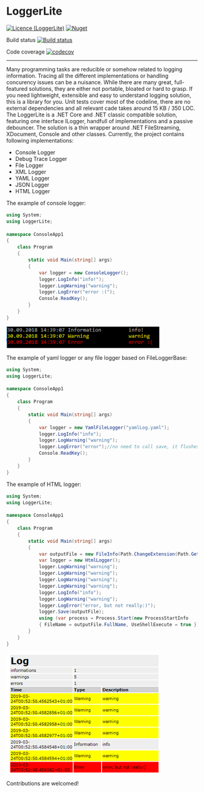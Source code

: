 # LoggerLite
[![Licence (LoggerLite)](https://img.shields.io/github/license/mashape/apistatus.svg)](https://choosealicense.com/licenses/mit/)
[![Nuget](https://buildstats.info/nuget/LoggerLite)](https://www.nuget.org/packages/LoggerLite)

Build status
[![Build status](https://piotrfalkowski.visualstudio.com/LoggerLite/_apis/build/status/LoggerLite-CI)](https://piotrfalkowski.visualstudio.com/LoggerLite/_build/latest?definitionId=3)

Code coverage
[![codecov](https://codecov.io/gh/PFalkowski/LoggerLite/branch/master/graph/badge.svg)](https://codecov.io/gh/PFalkowski/LoggerLite)
__________________________________
Many programming tasks are reducible or somehow related to logging information. Tracing all the different implementations or handling concurency issues can be a nuisance. While there are many great, full-featured solutions, they are either not portable, bloated or hard to grasp. If you need lightweight, extensible and easy to understand logging solution, this is a library for you. Unit tests cover most of the codeline, there are no external dependencies and all relevant cade takes around 15 KB / 350 LOC. The LoggerLite is a .NET Core and .NET classic compatible solution, featuring one interface ILogger, handfull of implementations and a passive debouncer. The solution is a thin wrapper around .NET FileStreaming, XDocument, Console and other classes. Currently, the project contains following implementations:
- Console Logger
- Debug Trace Logger
- File Logger
- XML Logger
- YAML Logger
- JSON Logger
- HTML Logger


The example of console logger:
```c#
using System;
using LoggerLite;

namespace ConsoleApp1
{
    class Program
    {
        static void Main(string[] args)
        {
            var logger = new ConsoleLogger();
            logger.LogInfo("info!");
            logger.LogWarning("warning");
            logger.LogError("error :(");
            Console.ReadKey();
        }
    }
}
```
![Console logger example output](ConsoleExampleOutput.PNG)

The example of yaml logger or any file logger based on FileLoggerBase:
```c#
using System;
using LoggerLite;

namespace ConsoleApp1
{
    class Program
    {
        static void Main(string[] args)
        {
            var logger = new YamlFileLogger("yamlLog.yaml");
            logger.LogInfo("info");
            logger.LogWarning("warning");
            logger.LogError("error");//no need to call save, it flushes automatically
            Console.ReadKey();
        }
    }
}
```

The example of HTML logger:
```c#
using System;
using LoggerLite;

namespace ConsoleApp1
{
    class Program
    {
        static void Main(string[] args)
        {
            var outputFile = new FileInfo(Path.ChangeExtension(Path.GetRandomFileName(), "html"));
            var logger = new HtmlLogger();
            logger.LogWarning("warning");
            logger.LogWarning("warning");
            logger.LogWarning("warning");
            logger.LogWarning("warning");
            logger.LogInfo("info");
            logger.LogWarning("warning");
            logger.LogError("error, but not really:)");
            logger.Save(outputFile);            
            using (var process = Process.Start(new ProcessStartInfo 
            { FileName = outputFile.FullName, UseShellExecute = true }))
        }
    }
}
```
![HTML logger example output](HtmlLoggerExampleOutput.PNG)

Contributions are welcomed!
